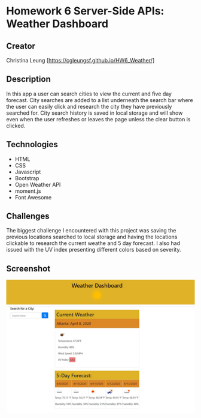 # Homework 6 Server-Side APIs: Weather Dashboard
## Creator

Christina Leung
[https://cgleungsf.github.io/HW6_Weather/]


## Description
In this app a user can search cities to view the current and five day forecast. City searches are added to a list underneath the search bar where the user can easily click and research the city they have previously searched for. City search history is saved in local storage and will show even when the user refreshes or leaves the page unless the clear button is clicked.



## Technologies
- HTML
- CSS
- Javascript
- Bootstrap
- Open Weather API
- moment.js
- Font Awesome

## Challenges

The biggest challenge I encountered with this project was saving the previous locations searched to local storage and having the locations clickable to research the current weathe and 5 day forecast.  I also had issued with the UV index presenting different colors based on severity. 


## Screenshot
![screenshot](./assets/images/screenshot.JPG)

